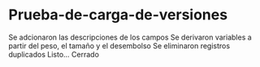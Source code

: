 # Prueba-de-carga-de-versiones
Se adcionaron las descripciones de los campos
Se derivaron variables a partir del peso, el tamaño y el desembolso
Se eliminaron registros duplicados
Listo...
Cerrado
